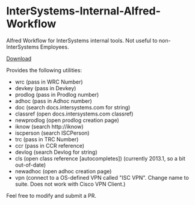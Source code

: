 InterSystems-Internal-Alfred-Workflow
=====================================

Alfred Workflow for InterSystems internal tools. Not useful to non-InterSystems Employees.

[Download](https://github.com/brandonhorst/InterSystems-Internal-Alfred-Workflow/raw/master/InterSystems.alfredworkflow)

Provides the following utilities:

* wrc (pass in WRC Number)
* devkey (pass in Devkey)
* prodlog (pass in Prodlog number)
* adhoc (pass in Adhoc number)
* doc (search docs.intersystems.com for string)
* classref (open docs.intersystems.com classref)
* newprodlog (open prodlog creation page)
* iknow (search http://iknow)
* iscperson (search ISCPerson)
* trc (pass in TRC Number)
* ccr (pass in CCR reference)
* devlog (search Devlog for string)
* cls (open class reference [autocompletes]) (currently 2013.1, so a bit out-of-date)
* newadhoc (open adhoc creation page)
* vpn (connect to a OS-defined VPN called "ISC VPN". Change name to suite. Does not work with Cisco VPN Client.)

Feel free to modify and submit a PR.
